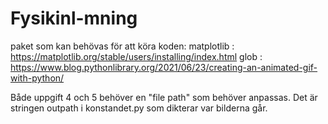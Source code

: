 # Fysikinl-mning

paket som kan behövas för att köra koden:
matplotlib : https://matplotlib.org/stable/users/installing/index.html
glob : https://www.blog.pythonlibrary.org/2021/06/23/creating-an-animated-gif-with-python/


Både uppgift 4 och 5 behöver en "file path" som behöver anpassas. Det är stringen outpath i konstandet.py som dikterar var bilderna går. 
